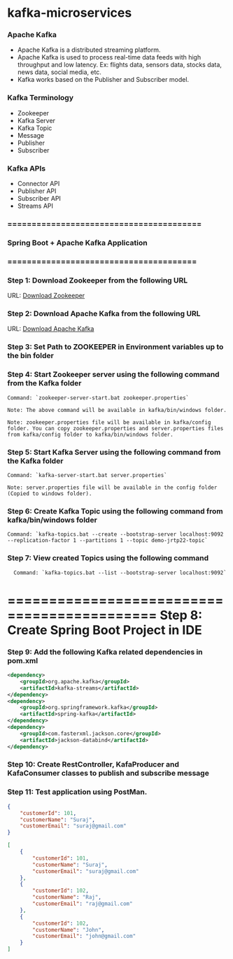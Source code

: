 # kafka-microservices

### Apache Kafka

- Apache Kafka is a distributed streaming platform.
- Apache Kafka is used to process real-time data feeds with high throughput and low latency. Ex: flights data, sensors data, stocks data, news data, social media, etc.
- Kafka works based on the Publisher and Subscriber model.

### Kafka Terminology
- Zookeeper
- Kafka Server
- Kafka Topic
- Message
- Publisher
- Subscriber

### Kafka APIs

- Connector API
- Publisher API
- Subscriber API
- Streams API


### ========================================
### Spring Boot + Apache Kafka Application
### =======================================

### Step 1: Download Zookeeper from the following URL

   URL: [Download Zookeeper](http://mirrors.estointernet.in/apache/zookeeper/stable/)

### Step 2: Download Apache Kafka from the following URL

   URL: [Download Apache Kafka](http://mirrors.estointernet.in/apache/kafka/)

### Step 3: Set Path to ZOOKEEPER in Environment variables up to the bin folder

### Step 4: Start Zookeeper server using the following command from the Kafka folder

    Command: `zookeeper-server-start.bat zookeeper.properties`

    Note: The above command will be available in kafka/bin/windows folder.

    Note: zookeeper.properties file will be available in kafka/config folder. You can copy zookeeper.properties and server.properties files from kafka/config folder to kafka/bin/windows folder.

### Step 5: Start Kafka Server using the following command from the Kafka folder

    Command: `kafka-server-start.bat server.properties`

    Note: server.properties file will be available in the config folder (Copied to windows folder).

### Step 6: Create Kafka Topic using the following command from kafka/bin/windows folder

    Command: `kafka-topics.bat --create --bootstrap-server localhost:9092 --replication-factor 1 --partitions 1 --topic demo-jrtp22-topic`

### Step 7: View created Topics using the following command

      Command: `kafka-topics.bat --list --bootstrap-server localhost:9092`

============================================
Step 8: Create Spring Boot Project in IDE
============================================

### Step 9: Add the following Kafka related dependencies in pom.xml

```xml
<dependency>
    <groupId>org.apache.kafka</groupId>
    <artifactId>kafka-streams</artifactId>
</dependency>
<dependency>
    <groupId>org.springframework.kafka</groupId>
    <artifactId>spring-kafka</artifactId>
</dependency>
<dependency>
    <groupId>com.fasterxml.jackson.core</groupId>
    <artifactId>jackson-databind</artifactId>
</dependency>
```

### Step 10: Create RestController, KafaProducer and KafaConsumer classes to publish and subscribe message
### Step 11: Test application using PostMan.

```json
{
    "customerId": 101,
    "customerName": "Suraj",
    "customerEmail": "suraj@gmail.com"
}
```

```json
[
    {
        "customerId": 101,
        "customerName": "Suraj",
        "customerEmail": "suraj@gmail.com"
    },
    {
        "customerId": 102,
        "customerName": "Raj",
        "customerEmail": "raj@gmail.com"
    },
    {
        "customerId": 102,
        "customerName": "John",
        "customerEmail": "john@gmail.com"
    }
]
```



